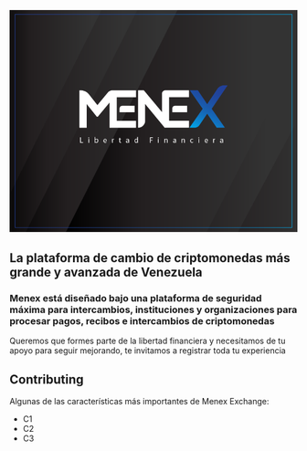 ![GitHub Logo](/images/logo-menex.png)

## La plataforma de cambio de criptomonedas más grande y avanzada de Venezuela

### Menex está diseñado bajo una plataforma de seguridad máxima para intercambios, instituciones y organizaciones para procesar pagos, recibos e intercambios de criptomonedas

Queremos que formes parte de la libertad financiera y necesitamos de tu apoyo para seguir mejorando, te invitamos a registrar toda tu experiencia

## Contributing

Algunas de las características más importantes de Menex Exchange:

* C1
* C2
* C3
